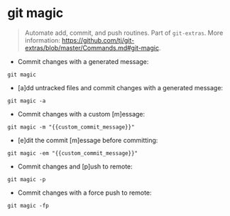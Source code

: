 # git magic

> Automate add, commit, and push routines.
> Part of `git-extras`.
> More information: <https://github.com/tj/git-extras/blob/master/Commands.md#git-magic>.

- Commit changes with a generated message:

`git magic`

- [a]dd untracked files and commit changes with a generated message:

`git magic -a`

- Commit changes with a custom [m]essage:

`git magic -m "{{custom_commit_message}}"`

- [e]dit the commit [m]essage before committing:

`git magic -em "{{custom_commit_message}}"`

- Commit changes and [p]ush to remote:

`git magic -p`

- Commit changes with a force push to remote:

`git magic -fp`
